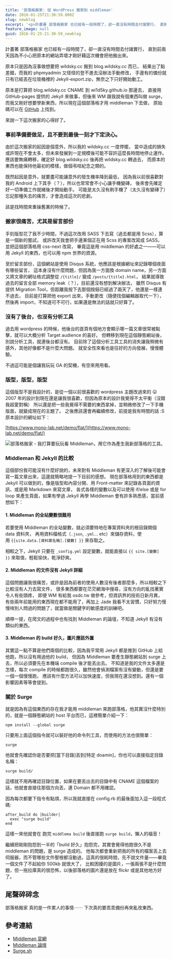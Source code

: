 ```yaml
---
title: '部落格搬家: 從 WordPress 搬家到 middleman'
date: 2016-01-25T21:30:59.000Z
slug: newblog
excerpt: '<p>計畫著 部落格搬家 也已經有一段時間了，卻一直沒有時間去付諸實行， 直到前兩天因為不小心把原本的網站弄壞才剛好&#8230;</p> '
feature_image: null
guid: 2016-01-25-21-30-59_newblog
---
```

計畫著 部落格搬家 也已經有一段時間了，卻一直沒有時間去付諸實行， 直到前兩天因為不小心把原本的網站弄壞才剛好藉這次機會把他搬出來。

原本只是因為沒事做想要把 wildsky.cc 搬到 blog.wildsky.cc 而已， 結果出了點差錯，而我的 phpmyadmin 又怪怪的登不進去沒辦法手動修改， 手邊有的備份就只有已經丟在垃圾桶裡的 Jekyll-export.zip，無奈之下只好開始動工。

原本是打算把 blog.wildsky.cc CNAME 到 wi1d5ky.github.io 那邊去， 直接用 GitHub-pages 提供的 Jekyll 來做事，但後來 WM 跟我說有個東西叫做 surge， 而我又剛好想要學新東西，所以現在這個部落格才用 middleman 下去做， 原始碼可以在 [GitHub](https://github.com/wi1d5ky/blog.wildsky.cc) 上找到。

來說一下這次搬家的心得好了。

### 事前準備要做足，且不要到最後一刻才下定決心。

由於這次搬家的起因是個意外，所以我的 wildsky.cc 一度停擺， 當中造成的損失或許現在不會太多，但未來發展到一定規模後可能不容許這麼長時間地停止運作。 應該要無痛轉移，確定好 blog.wildsky.cc 後再把 wildsky.cc 轉過去， 而原本的東西也能保持他最初的模樣，做個弔唁紀念之類的。

既然起因是意外，就要盡可能讓意外的發生機率降到最低， 因為我以前很喜歡對我的 Android 上下其手（？），所以也常常會不小心讓手機變磚， 後來會先確定好一切準備工作就緒後才開始動手。 可能是太久沒有刷手機了（太久沒有變磚了）忘記那種失去的痛苦，才會造成這次的悲劇。

該是找時間來重操舊業的時候了。

### 搬家很痛苦，尤其是留言部份

手刻版型花了我不少時間，不過這次改用 SASS 下去寫（過去都是用 Scss），算是一個新的嘗試， 或許改天我會把手邊某個正在用 Scss 的專案改寫成 SASS，並把這個部落格用 css-next 改寫， 畢竟這是用 middleman 的好處之一——可以用 Jekyll 的東西，也可以用 npm 世界的資源。

至於留言部份，這個網站是使用 Disqus 系統，他應該是根據網址來記錄哪個夜面有哪些留言， 這本身沒有什麼問題，但因為我一方面換 domain name，另一方面又將文章的網址格式調整從 `/{title}/` 變成 `/posts/{title}.html`， 結果就導致過去的留言全部 memory leak（？），目前還沒有想到解決辦法， 雖然 Disqus 有提供 Migration Tool，但距離我按下去那個按鈕已經過了兩天了，他還是一樣連不過去， 目前是打算把他 export 出來，手動更改（隨便找個編輯器取代一下），然後再 import，不知道可不可行，如果還是無法的話就只好算了。

### 沒有了後台，也沒有分析工具

過去用 wordpress 的時候，他後台的首頁有個地方會顯示哪一篇文章很常被點擊，就可以大概分析 Target audience 的喜好。 但轉移到現在這個靜態網站後，別說分析工具，就連後台都沒有。 目前除了這個分析工具工具的消失讓我稍微有感外，其他好像都不是什麼大問題。 就安全性來看也是往好的方向發展，慢慢體驗。

不過這可能是個讓我玩玩 GA 的契機，有空來用用看。

### 版型，版型，版型

這個版型不是我設計的，是從一個以前很喜歡的 wordpress 主題改過來的 😛 2007 年的設計到現在還是讓我很喜歡，但因為原本的設計我覺得不太平衡（沒錯我超愛對稱） 所以還是把一些我覺得不需要的東西拿掉，並稍微修改了一下手機版面，就變成現在的主題了。 之後應該還會再繼續修改，前提是我有時間的話 :S 原本設計的網址如下：

[https://www.mono-lab.net/demo/flat/](https://www.mono-lab.net/demo/flat/)

![部落格搬家 - 我打算要玩玩看 Middleman，用它作為產生我新部落格的工具。](/images/螢幕快照-2019-03-05-21.39.06-1.png)

### Middleman 和 Jekyll 的比較

這個部份我可能沒有什麼好說的，未來對有 Middleman 有更深入的了解後可能會寫一篇文章出來，這邊就簡略地提一下目前的感想。 現在部落格用到的東西都是 Jekyll 可以做到的，像是版型和內容分開、用 Front-matter 來記錄各頁面的資訊、或是用 Markdown 來寫文章， 各式各樣的變數以及可以使用 if/else 或是 for loop 來產生頁面，如果有學過 Jekyll 再學 Middleman 會有許多熟悉感，當前感想如下：

#### 1\. Middleman 的全站變數很難用

若要使用 Middleman 的全站變數，就必須要特地在專案資料夾的根目錄開個 data 資料夾， 再用資料檔格式（`.json`, `.yml`… etc）來儲存資料，使用 `{{site.data.[資料黨名稱].[變數] }}` 來存取之。

相較之下，Jekyll 只要在 `_config.yml` 設定變數，就能直接以 `{{ site.[變數] }}` 來取值，輕鬆愉快，乾淨舒爽。

#### 2\. Middleman 的文件沒有 Jekyll 詳細

這個問題讓我很痛苦，或許是因為前者的使用人數沒有後者那麼多，所以相較之下比較沒有人力去寫文件， 很多東西都要在茫茫網海中搜尋，沒有方向的亂找著實令人有些頭疼， 即便 WM 有給我 osdc.tw 做參考，但資訊界的技術日新月異， 有些兩年前能用的東西現在都不能用了，再加上 Jade 我看不太習慣，只好努力慢慢啃別人問過的問題了，就當做是關鍵字的敏感度的訓練吧。

順帶一提，在爬文的過程中也有找到 Middleman 的論壇，不知道 Jekyll 有沒有類似的東西。

#### 3\. Middleman 的 build 好久，圖片應該外置

其實這一點不算是他們兩個的比較，因為我平常用 Jekyll 都是推到 GitHub 上給他跑，所以沒有用過他的 build， 但因為 Middleman 要產生靜態網站到 surge 上去，所以必須要先在本機端 compile 後才能丟出去。 不知道是我的文件太多還是怎樣，每次 compile 的時候都跑很久，雖然他會偵測檔案有沒有變動，但還是要一個一個慢慢跑， 應該有什麼方法可以加快速度，但我現在還沒想到。還有一個影響因素等等會提到。

### 關於 Surge

就是因為有這個東西的存在我才能用 middleman 來跑部落格，他其實沒什麼特別的，就是一個靜態網站的 host 平台而已，這裡簡單介紹一下：

`npm install --global surge`

只要用上面這個指令就可以裝好他的命令列工具，而使用的方法也很簡單：

`surge`

他就會先確認你是否要把\[當下目錄\]丟到\[特定 doamin\]，你也可以直接指定目錄名稱：

`surge build/`

這樣就不用再確認目錄位置，如果在要丟出去的目錄中有 CNAME 這個檔案的話，他就會直接往那個方向丟，連 Domain 都不用確認。

因為每次都要下指令有點煩，所以我就直接在 config.rb 的最後面加入這一段程式碼:

    after_build do |builder|
      exec "surge build"
    end


這樣一來他就會在 跑完 `middlema build` 後直接跑 `surge build`，懶人的福音！

繼續把剛剛抱怨到一半的「build 好久」抱怨完，其實會覺得他跑很久不是 middleman 的問題，是 surge 造成的。 他每次都會重新把我的所有的檔案丟上去伺服器，而不管哪些文件壓根都沒動過，這真的很耗時間，先不說文件量——畢竟一個文件了不起給你 500kb 就很大了， 比較困擾的是圖片，一張兩張不是什麼問題，但一拖拉庫真的很恐怖，以後部落格的圖片還是放在 flickr 或是其他地方好了。

尾聲碎碎念
-----

部落格搬家 真的是一件累人的事情⋯⋯ 下次真的要乖乖備份再來亂改東西。

參考連結
----

*   [Middleman 官網](https://middlemanapp.com/)
*   [Middleman 論壇](https://forum.middlemanapp.com/)
*   [Surge.sh](https://surge.sh/)
